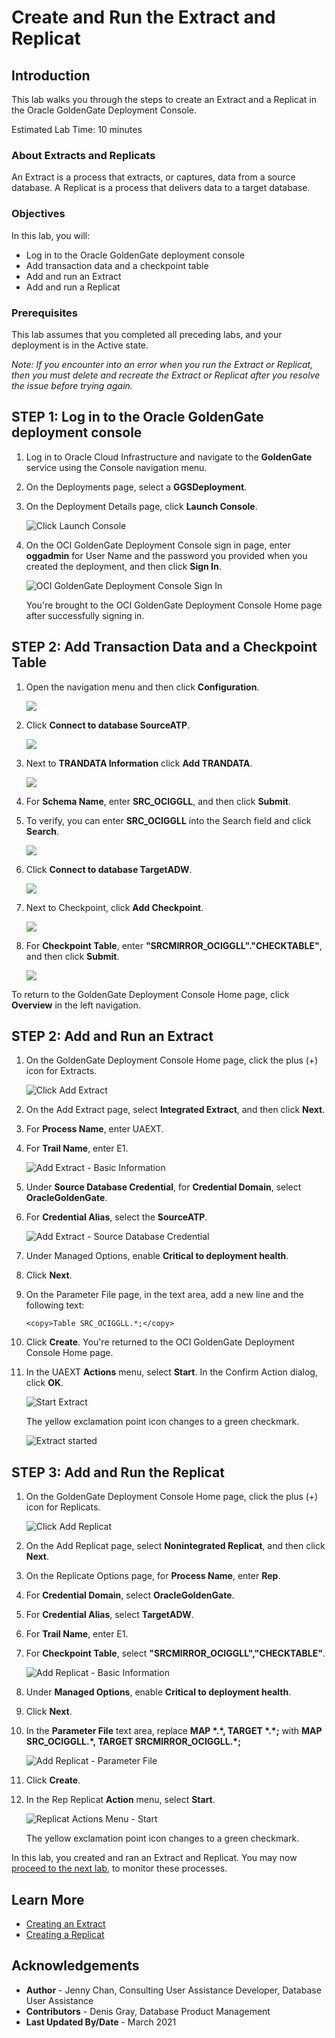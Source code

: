 # Create and Run the Extract and Replicat

## Introduction

This lab walks you through the steps to create an Extract and a Replicat in the Oracle GoldenGate Deployment Console.

Estimated Lab Time: 10 minutes

### About Extracts and Replicats
An Extract is a process that extracts, or captures, data from a source database. A Replicat is a process that delivers data to a target database.

### Objectives

In this lab, you will:
* Log in to the Oracle GoldenGate deployment console
* Add transaction data and a checkpoint table
* Add and run an Extract
* Add and run a Replicat

### Prerequisites

This lab assumes that you completed all preceding labs, and your deployment is in the Active state.

*Note: If you encounter into an error when you run the Extract or Replicat, then you must delete and recreate the Extract or Replicat after you resolve the issue before trying again.*

## **STEP 1**: Log in to the Oracle GoldenGate deployment console

1.  Log in to Oracle Cloud Infrastructure and navigate to the **GoldenGate** service using the Console navigation menu.

2.  On the Deployments page, select a **GGSDeployment**.

3.  On the Deployment Details page, click **Launch Console**.

    ![Click Launch Console](images/01-03-ggs-launchconsole.png)

4.  On the OCI GoldenGate Deployment Console sign in page, enter **oggadmin** for User Name and the password you provided when you created the deployment, and then click **Sign In**.

    ![OCI GoldenGate Deployment Console Sign In](images/01-04-ggs-console-signin.png)

    You're brought to the OCI GoldenGate Deployment Console Home page after successfully signing in.

## **STEP 2:** Add Transaction Data and a Checkpoint Table

1.  Open the navigation menu and then click **Configuration**.

    ![](images/02-01-nav-config.png)

2.  Click **Connect to database SourceATP**.

    ![](images/02-02-connect-source.png)

3.  Next to **TRANDATA Information** click **Add TRANDATA**.

    ![](images/02-03-trandata.png)

4.  For **Schema Name**, enter **SRC\_OCIGGLL**, and then click **Submit**.

5.  To verify, you can enter **SRC\_OCIGGLL** into the Search field and click **Search**.

    ![](images/01-05-trandata.png)

6.  Click **Connect to database TargetADW**.

    ![](images/02-05-connect-target.png)

7.  Next to Checkpoint, click **Add Checkpoint**.

    ![](images/02-06-add-checkpoint.png)

8.  For **Checkpoint Table**, enter **"SRCMIRROR\_OCIGGLL"."CHECKTABLE"**, and then click **Submit**.

    ![](images/02-07-checktable.png)

To return to the GoldenGate Deployment Console Home page, click **Overview** in the left navigation.

## **STEP 2:** Add and Run an Extract

1.  On the GoldenGate Deployment Console Home page, click the plus (+) icon for Extracts.

    ![Click Add Extract](images/02-02-ggs-add-extract.png)

2.  On the Add Extract page, select **Integrated Extract**, and then click **Next**.

3.  For **Process Name**, enter UAEXT.

4.  For **Trail Name**, enter E1.

    ![Add Extract - Basic Information](images/02-04-ggs-basic-info.png)

5.  Under **Source Database Credential**, for **Credential Domain**, select **OracleGoldenGate**.

6.  For **Credential Alias**, select the **SourceATP**.

    ![Add Extract - Source Database Credential](images/02-04-ggs-src-db-credential.png)

7.  Under Managed Options, enable **Critical to deployment health**.

8.  Click **Next**.

9.  On the Parameter File page, in the text area, add a new line and the following text:

    ```
    <copy>Table SRC_OCIGGLL.*;</copy>
    ```

10. Click **Create**. You're returned to the OCI GoldenGate Deployment Console Home page.

11. In the UAEXT **Actions** menu, select **Start**. In the Confirm Action dialog, click **OK**.

    ![Start Extract](images/02-12-ggs-start-extract.png)

    The yellow exclamation point icon changes to a green checkmark.

    ![Extract started](images/02-ggs-extract-started.png)

## **STEP 3**: Add and Run the Replicat

1.  On the GoldenGate Deployment Console Home page, click the plus (+) icon for Replicats.

    ![Click Add Replicat](images/03-01-ggs-add-replicat.png)

2.  On the Add Replicat page, select **Nonintegrated Replicat**, and then click **Next**.

3.  On the Replicate Options page, for **Process Name**, enter **Rep**.

4.  For **Credential Domain**, select **OracleGoldenGate**.

5.  For **Credential Alias**, select **TargetADW**.

6.  For **Trail Name**, enter E1.

7.  For **Checkpoint Table**, select **"SRCMIRROR_OCIGGLL","CHECKTABLE"**.

    ![Add Replicat - Basic Information](images/03-05-ggs-replicat-basicInfo.png)

6.  Under **Managed Options**, enable **Critical to deployment health**.

7.  Click **Next**.

8.  In the **Parameter File** text area, replace **MAP \*.\*, TARGET \*.\*;** with **MAP SRC\_OCIGGLL.\*, TARGET SRCMIRROR\_OCIGGLL.\*;**

    ![Add Replicat - Parameter File](images/03-08-param-file.png)

9.  Click **Create**.

10. In the Rep Replicat **Action** menu, select **Start**.

    ![Replicat Actions Menu - Start](images/03-10-ggs-start-replicat.png)

    The yellow exclamation point icon changes to a green checkmark.

In this lab, you created and ran an Extract and Replicat. You may now [proceed to the next lab](#next), to monitor these processes.

## Learn More

* [Creating an Extract](https://docs.oracle.com/en/cloud/paas/goldengate-service/using/goldengate-deployment-console.html#GUID-3B004DB0-2F41-4FC2-BDD4-4DE809F52448)
* [Creating a Replicat](https://docs.oracle.com/en/cloud/paas/goldengate-service/using/goldengate-deployment-console.html#GUID-063CCFD9-81E0-4FEC-AFCC-3C9D9D3B8953)

## Acknowledgements
* **Author** - Jenny Chan, Consulting User Assistance Developer, Database User Assistance
* **Contributors** -  Denis Gray, Database Product Management
* **Last Updated By/Date** - March 2021
